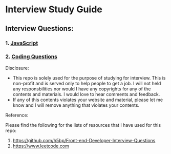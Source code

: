 # Interview Study Guide

## Interview Questions:

### 1. [JavaScript](/interview_questions/javascript_interview_questions.md)
### 2. [Coding Questions](/interview_questions/coding-questions.md)



Disclosure:
- This repo is solely used for the purpose of studying for interview. 
This is non-profit and is served only to help people to get a job.
I will not held any responsbilities nor would I have any copyrights for any of the contents and materials.
I would love to hear comments and feedback.
- If any of this contents violates your website and material, 
please let me know and I will remove anything that violates your contents.

Reference:

Please find the following for the lists of resources that I have used for this repo:
1. https://github.com/h5bp/Front-end-Developer-Interview-Questions
2. https://www.leetcode.com